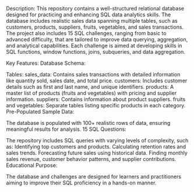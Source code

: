 Description:
This repository contains a well-structured relational database designed for practicing and enhancing SQL data analytics skills. The database includes realistic sales data spanning multiple tables, such as customers, products, suppliers, fruits, vegetables, and sales transactions.
The project also includes 15 SQL challenges, ranging from basic to advanced difficulty, that are tailored to improve data querying, aggregation, and analytical capabilities. Each challenge is aimed at developing skills in SQL functions, window functions, joins, subqueries, and data aggregation.

Key Features:
Database Schema:

Tables:
sales_data: Contains sales transactions with detailed information like quantity sold, sales date, and total price.
customers: Includes customer details such as first and last name, and unique identifiers.
products: A master list of products (fruits and vegetables) with pricing and supplier information.
suppliers: Contains information about product suppliers.
fruits and vegetables: Separate tables listing specific products in each category.
Pre-Populated Sample Data:

The database is populated with 100+ realistic rows of data, ensuring meaningful results for analysis.
15 SQL Questions:

The repository includes SQL queries with varying levels of complexity, such as:
Identifying top customers and products.
Calculating retention rates and sales trends.
Forecasting future sales using historical data.
Finding monthly sales revenue, customer behavior patterns, and supplier contributions.
Educational Purpose:

The database and challenges are designed for learners and practitioners aiming to improve their SQL proficiency in a hands-on manner.
